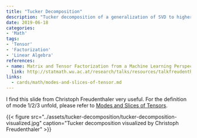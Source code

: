 ```yaml
---
title: "Tucker Decomposition"
description: "Tucker decomposition of a generalization of SVD to higher ranks"
date: 2019-06-18
categories:
- 'Math'
tags:
- 'Tensor'
- 'Factorization'
- 'Linear Algebra'
references:
- name: Matrix and Tensor Factorization from a Machine Learning Perspective
  link: http://statmath.wu.ac.at/research/talks/resources/talkfreudenthaler.pdf
links:
  - cards/math/modes-and-slices-of-tensor.md
---
```




I find this slide from Christoph Freudenthaler very useful. For the definition of mode 1/2/3 unfold, please refer to [Modes and Slices of Tensors](../modes-and-slices-of-tensor).

{{< figure src="../assets/tucker-decomposition/tucker-decomposition-visualized.jpg" caption="Tucker decomposition visualized by Christoph Freudenthaler" >}}

